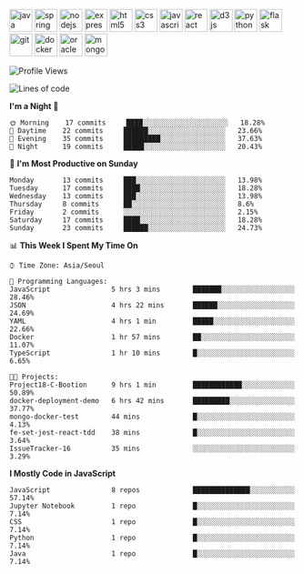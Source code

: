 <p align="left">
    <img src="https://devicons.github.io/devicon/devicon.git/icons/java/java-original-wordmark.svg" alt="java" width="40" height="40"/>
    <img src="https://www.vectorlogo.zone/logos/springio/springio-icon.svg" alt="spring" width="40" height="40"/>
    <img src="https://devicons.github.io/devicon/devicon.git/icons/nodejs/nodejs-original-wordmark.svg" alt="nodejs" width="40" height="40"/>
    <img src="https://devicons.github.io/devicon/devicon.git/icons/express/express-original-wordmark.svg" alt="express" width="40" height="40"/>
    <img src="https://devicons.github.io/devicon/devicon.git/icons/html5/html5-original-wordmark.svg" alt="html5" width="40" height="40"/>
    <img src="https://devicons.github.io/devicon/devicon.git/icons/css3/css3-original-wordmark.svg" alt="css3" width="40" height="40"/>
    <img src="https://devicons.github.io/devicon/devicon.git/icons/javascript/javascript-original.svg" alt="javascript" width="40" height="40"/>
    <img src="https://devicons.github.io/devicon/devicon.git/icons/react/react-original-wordmark.svg" alt="react" width="40" height="40"/>
    <img src="https://devicons.github.io/devicon/devicon.git/icons/d3js/d3js-original.svg" alt="d3js" width="40" height="40"/>
    <img src="https://devicons.github.io/devicon/devicon.git/icons/python/python-original.svg" alt="python" width="40" height="40"/>
    <img src="https://www.vectorlogo.zone/logos/pocoo_flask/pocoo_flask-icon.svg" alt="flask" width="40" height="40"/>
    <img src="https://www.vectorlogo.zone/logos/git-scm/git-scm-icon.svg" alt="git" width="40" height="40"/>
    <img src="https://devicons.github.io/devicon/devicon.git/icons/docker/docker-original-wordmark.svg" alt="docker" width="40" height="40"/>
    <img src="https://devicons.github.io/devicon/devicon.git/icons/oracle/oracle-original.svg" alt="oracle" width="40" height="40"/>
    <img src="https://devicons.github.io/devicon/devicon.git/icons/mongodb/mongodb-original-wordmark.svg" alt="mongodb" width="40" height="40"/>
</p>

<!--START_SECTION:waka-->
![Profile Views](http://img.shields.io/badge/Profile%20Views-2-blue)

![Lines of code](https://img.shields.io/badge/From%20Hello%20World%20I%27ve%20Written-656289%20lines%20of%20code-blue)

**I'm a Night 🦉** 

```text
🌞 Morning    17 commits     ████░░░░░░░░░░░░░░░░░░░░░   18.28% 
🌆 Daytime    22 commits     ██████░░░░░░░░░░░░░░░░░░░   23.66% 
🌃 Evening    35 commits     █████████░░░░░░░░░░░░░░░░   37.63% 
🌙 Night      19 commits     █████░░░░░░░░░░░░░░░░░░░░   20.43%

```
📅 **I'm Most Productive on Sunday** 

```text
Monday       13 commits     ███░░░░░░░░░░░░░░░░░░░░░░   13.98% 
Tuesday      17 commits     ████░░░░░░░░░░░░░░░░░░░░░   18.28% 
Wednesday    13 commits     ███░░░░░░░░░░░░░░░░░░░░░░   13.98% 
Thursday     8 commits      ██░░░░░░░░░░░░░░░░░░░░░░░   8.6% 
Friday       2 commits      ░░░░░░░░░░░░░░░░░░░░░░░░░   2.15% 
Saturday     17 commits     ████░░░░░░░░░░░░░░░░░░░░░   18.28% 
Sunday       23 commits     ██████░░░░░░░░░░░░░░░░░░░   24.73%

```


📊 **This Week I Spent My Time On** 

```text
⌚︎ Time Zone: Asia/Seoul

💬 Programming Languages: 
JavaScript               5 hrs 3 mins        ███████░░░░░░░░░░░░░░░░░░   28.46% 
JSON                     4 hrs 22 mins       ██████░░░░░░░░░░░░░░░░░░░   24.69% 
YAML                     4 hrs 1 min         █████░░░░░░░░░░░░░░░░░░░░   22.66% 
Docker                   1 hr 57 mins        ██░░░░░░░░░░░░░░░░░░░░░░░   11.07% 
TypeScript               1 hr 10 mins        █░░░░░░░░░░░░░░░░░░░░░░░░   6.65%

🐱‍💻 Projects: 
Project18-C-Bootion      9 hrs 1 min         ████████████░░░░░░░░░░░░░   50.89% 
docker-deployment-demo   6 hrs 42 mins       █████████░░░░░░░░░░░░░░░░   37.77% 
mongo-docker-test        44 mins             █░░░░░░░░░░░░░░░░░░░░░░░░   4.13% 
fe-set-jest-react-tdd    38 mins             █░░░░░░░░░░░░░░░░░░░░░░░░   3.64% 
IssueTracker-16          35 mins             ░░░░░░░░░░░░░░░░░░░░░░░░░   3.29%

```

**I Mostly Code in JavaScript** 

```text
JavaScript               8 repos             ██████████████░░░░░░░░░░░   57.14% 
Jupyter Notebook         1 repo              █░░░░░░░░░░░░░░░░░░░░░░░░   7.14% 
CSS                      1 repo              █░░░░░░░░░░░░░░░░░░░░░░░░   7.14% 
Python                   1 repo              █░░░░░░░░░░░░░░░░░░░░░░░░   7.14% 
Java                     1 repo              █░░░░░░░░░░░░░░░░░░░░░░░░   7.14%

```



<!--END_SECTION:waka-->
